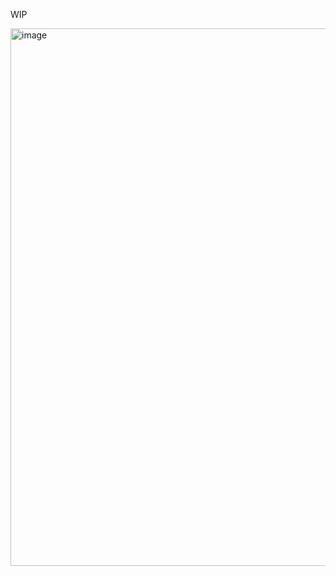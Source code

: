 WIP

<img width="1392" height="860" alt="image" src="https://github.com/user-attachments/assets/61fe0363-fb45-4d92-a224-21cf6545c2fc" />
